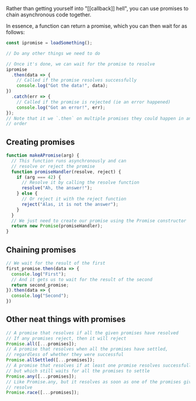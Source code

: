 Rather than getting yourself into "[[callback]] hell", you can use promises to chain asynchronous code together.

In essence, a function can return a promise, which you can then wait for as follows:

```js
const ipromise = loadSomething();

// Do any other things we need to do

// Once it's done, we can wait for the promise to resolve
ipromise
  .then(data => {
    // Called if the promise resolves successfully
    console.log("Got the data!", data);
})
  .catch(err => {
    // Called if the promise is rejected (ie an error happened)
    console.log("Got an error!", err);
});
// Note that it we `.then` on multiple promises they could happen in any
// order
```

## Creating promises

```js
function makeAPromise(arg) {
  // This function runs asynchronously and can
  // resolve or reject the promise
  function promiseHandler(resolve, reject) {
    if (arg === 42) {
      // Resolve it by calling the resolve function
      resolve("Ah, the answer!");
    } else {
      // Or reject it with the reject function
      reject("Alas, it is not the answer");
    }
  }
  // We just need to create our promise using the Promise constructor
  return new Promise(promiseHandler);
}
```

## Chaining promises

```js
// We wait for the result of the first
first_promise.then(data => {
  console.log("First");
  // And it gets us to wait for the result of the second
  return second_promise;
}).then(data => {
  console.log("Second");
})
```

## Other neat things with promises

```js
// A promise that resolves if all the given promises have resolved
// If any promises reject, then it will reject
Promise.all([...promises]);
// A promise that resolves when all the promises have settled, 
// regardless of whether they were successful
Promise.allSettled([...promises]);
// A promise that resolves if at least one promise resolves successfully,
// but which still waits for all the promises to settle
Promise.any([...promises]);
// Like Promise.any, but it resolves as soon as one of the promises given
// resolve
Promise.race([...promises]);
```